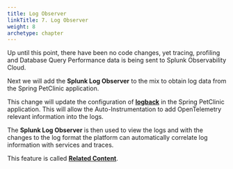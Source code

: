 ```yaml
---
title: Log Observer
linkTitle: 7. Log Observer
weight: 8
archetype: chapter
---
```


Up until this point, there have been no code changes, yet tracing, profiling and Database Query Performance data is being sent to Splunk Observability Cloud.

Next we will add the **Splunk Log Observer** to the mix to obtain log data from the Spring PetClinic application.

This change will update the configuration of [**logback**](https://logback.qos.ch/) in the Spring PetClinic application. This will allow the Auto-Instrumentation to add OpenTelemetry relevant information into the logs.

The **Splunk Log Observer** is then used to view the logs and with the changes to the log format the platform can automatically correlate log information with services and traces.

This feature is called [**Related Content**](https://docs.splunk.com/observability/en/metrics-and-metadata/relatedcontent.html).
